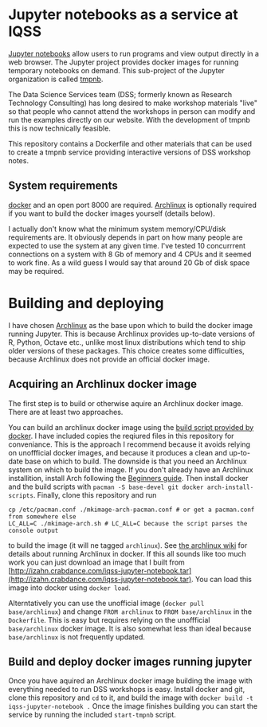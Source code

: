 Jupyter notebooks as a service at IQSS
======================================

[Jupyter notebooks](http://jupyter.org/) allow users to run programs and view output directly in a web browser. The Jupyter project provides docker images for running temporary notebooks on demand. This sub-project of the Jupyter organization is called [tmpnb](https://github.com/jupyter/tmpnb). 

 The Data Science Services team (DSS; formerly known as Research Technology Consulting) has long desired to make workshop materials "live" so that people who cannot attend the workshops in person can modify and run the examples directly on our website. With the development of tmpnb this is now technically feasible.
 
 This repository contains a Dockerfile and other materials that can be used to create a tmpnb service providing interactive versions of DSS workshop notes.


System requirements
-------------------
[docker](http://docker.com) and an open port 8000 are required. [Archlinux](http://archlinux.org) is optionally required if you want to build the docker images yourself (details below).

I actually don't know what the minimum system memory/CPU/disk requirements are. It obviously depends in part on how many people are expected to use the system at any given time. I've tested 10 concurrrent connections on a system with 8 Gb of memory and 4 CPUs and it seemed to work fine. As a wild guess I would say that around 20 Gb of disk space may be required.


Building and deploying
======================

I have chosen [Archlinux](http://www.archlinux.org) as the base upon which to build the docker image running Jupyter. This is because Archlinux provides up-to-date versions of R, Python, Octave etc., unlike most linux distributions which tend to ship older versions of these packages. This choice creates some difficulties, because Archlinux does not provide an official docker image. 

Acquiring an Archlinux docker image
-----------------------------------
The first step is to build or otherwise aquire an Archlinux docker image. There are at least two approaches. 

You can build an archlinux docker image using the [build script provided by docker](https://github.com/docker/docker/tree/master/contrib). I have included copies the reqiured files in this repository for conveniance. This is the approach I recommend because it avoids relying on unoffficial docker images, and because it produces a clean and up-to-date base on which to build. The downside is that you need an Archlinux system on which to build the image. If you don't already have an Archlinux installition, install Arch following the [Beginners guide](https://wiki.archlinux.org/index.php/Beginners%27_guide). Then install docker and the build scripts with `pacman -S base-devel git docker arch-install-scripts`. Finally, clone this repository and run 
```
cp /etc/pacman.conf ./mkimage-arch-pacman.conf # or get a pacman.conf from somewhere else 
LC_ALL=C ./mkimage-arch.sh # LC_ALL=C because the script parses the console output
```
to build the image (it will ne tagged `archlinux`). See [the archlinux wiki](https://wiki.archlinux.org/index.php/Docker#Build_Image) for details about running Archlinux in docker.
If this all sounds like too much work you can just download an image that I built from [http://izahn.crabdance.com/iqss-jupyter-notebook.tar](http://izahn.crabdance.com/iqss-jupyter-notebook.tar). You can load this image into docker using `docker load`.

Alterntatively you can use the unofficial image (`docker pull base/archlinux`) and change `FROM archlinux` to `FROM base/archlinux` in the `Dockerfile`. This is easy but requires relying on the unoffficial `base/archlinux` docker image. It is also somewhat less than ideal because `base/archlinux` is not frequently updated.

Build and deploy docker images running jupyter
----------------------------------------------

Once you have aquired an Archlinux docker image building the image with everything needed to run DSS workshops is easy. Install docker and git, clone this repository and `cd` to it, and build the image with `docker build -t iqss-jupyter-notebook .` Once the image finishes building you can start the service by running the included `start-tmpnb` script.

